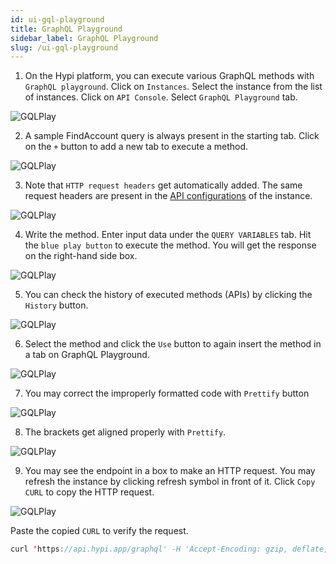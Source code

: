 ```yaml
---
id: ui-gql-playground
title: GraphQL Playground
sidebar_label: GraphQL Playground
slug: /ui-gql-playground
---
```


1. On the Hypi platform, you can execute various GraphQL methods with `GraphQL playground`. Click on `Instances`. Select the instance from the list of instances. Click on `API Console`. Select `GraphQL Playground` tab.

![GQLPlay](/img/UI-GQL-Play-1.PNG)

2. A sample FindAccount query is always present in the starting tab. Click on the `+` button to add a new tab to execute a method.

![GQLPlay](/img/UI-GQL-Play-2.PNG)

3. Note that `HTTP request headers` get automatically added. The same request headers are present in the [API configurations](ui-instance-api-config.md) of the instance.

![GQLPlay](/img/UI-GQL-Play-3.PNG)

4. Write the method. Enter input data under the `QUERY VARIABLES` tab. Hit the `blue play button` to execute the method. You will get the response on the right-hand side box.

![GQLPlay](/img/UI-GQL-Play-4.PNG)

5. You can check the history of executed methods (APIs) by clicking the `History` button.

![GQLPlay](/img/UI-GQL-Play-5.PNG)

6. Select the method and click the `Use` button to again insert the method in a tab on GraphQL Playground.

![GQLPlay](/img/UI-GQL-Play-6.PNG)

7. You may correct the improperly formatted code with `Prettify` button

![GQLPlay](/img/UI-GQL-Play-7.PNG)

8. The brackets get aligned properly with `Prettify`.

![GQLPlay](/img/UI-GQL-Play-8.PNG)

9. You may see the endpoint in a box to make an HTTP request. You may refresh the instance by clicking refresh symbol in front of it. Click `Copy CURL` to copy the HTTP request.

![GQLPlay](/img/UI-GQL-Play-9.PNG)

Paste the copied `CURL` to verify the request.

```java
curl 'https://api.hypi.app/graphql' -H 'Accept-Encoding: gzip, deflate, br' -H 'Content-Type: application/json' -H 'Accept: application/json' -H 'Connection: keep-alive' -H 'DNT: 1' -H 'Origin: https://hypi.app' -H 'Authorization: authorization-token' -H 'hypi-domain: teeming.apps.hypi.app' --data-binary '{"query":"mutation Upsert($values: HypiUpsertInputUnion!) {\n upsert(values: $values) {\n id\n }\n}\n","variables":{"values":{"Table1":[{"email_info":{"value":"abc.gmail.com"}}\]}}}' --compressed
```
